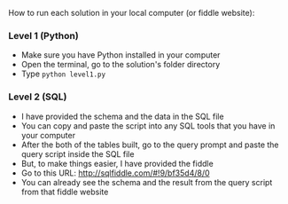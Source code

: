 How to run each solution in your local computer (or fiddle website):

### Level 1 (Python)
- Make sure you have Python installed in your computer
- Open the terminal, go to the solution's folder directory
- Type `python level1.py`

### Level 2 (SQL)
- I have provided the schema and the data in the SQL file
- You can copy and paste the script into any SQL tools that you have in your computer
- After the both of the tables built, go to the query prompt and paste the query script inside the SQL file
- But, to make things easier, I have provided the fiddle
- Go to this URL: http://sqlfiddle.com/#!9/bf35d4/8/0
- You can already see the schema and the result from the query script from that fiddle website
